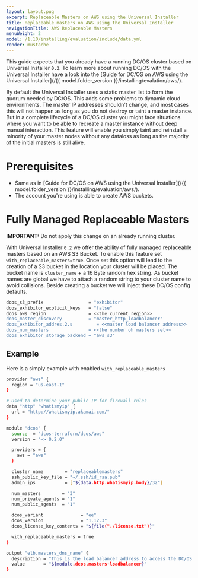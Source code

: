 ```yaml
---
layout: layout.pug
excerpt: Replaceable Masters on AWS using the Universal Installer
title: Replaceable masters on AWS using the Universal Installer
navigationTitle: AWS Replaceable Masters
menuWeight: 2
model: /1.10/installing/evaluation/include/data.yml
render: mustache
---
```


This guide expects that you already have a running DC/OS cluster based on Universal Installer `0.2`. To learn more about running DC/OS with the Universal Installer have a look into the [Guide for DC/OS on AWS using the Universal Installer](/{{ model.folder_version }}/installing/evalation/aws/).

By default the Universal Installer uses a static master list to form the quorum needed by DC/OS. This adds some problems to dynamic cloud environments. The master IP addresses shouldn't change, and most cases this will not happen as long as you do not destroy or taint a master instance. But in a complete lifecycle of a DC/OS cluster you might face situations where you want to be able to recreate a master instance without deep manual interaction. This feature will enable you simply taint and reinstall a minority of your master nodes without any dataloss as long as the majority of the initial masters is still alive.

# Prerequisites
- Same as in [Guide for DC/OS on AWS using the Universal Installer](/{{ model.folder_version }}/installing/evaluation/aws/).
- The account you're using is able to create AWS buckets.

# Fully Managed Replaceable Masters

<p class="message--important"><strong>IMPORTANT:</strong> Do not apply this change on an already running cluster.</p>

With Universal Installer `0.2` we offer the ability of fully managed replaceable masters based on an AWS S3 Bucket. To enable this feature set `with_replaceable_masters=true`. Once set this option will lead to the creation of a S3 bucket in the location your cluster will be placed. The bucket name is `cluster_name` + a 16 Byte random hex string. As bucket names are global we have to attach a random string to your cluster name to avoid collisions. Beside creating a bucket we will inject these DC/OS config defaults.

```bash
dcos_s3_prefix                 = "exhibitor"
dcos_exhibitor_explicit_keys   = "false"
dcos_aws_region                = <<the current region>>
dcos_master_discovery          = "master_http_loadbalancer"
dcos_exhibitor_addres.2.s         = <<master load balancer address>>
dcos_num_masters               = <<the number oh masters set>>
dcos_exhibitor_storage_backend = "aws_s3"
```

## Example
Here is a simply example with enabled `with_replaceable_masters`

```bash
provider "aws" {
  region = "us-east-1"
}

# Used to determine your public IP for firewall rules
data "http" "whatismyip" {
  url = "http://whatismyip.akamai.com/"
}

module "dcos" {
  source  = "dcos-terraform/dcos/aws"
  version = "~> 0.2.0"

  providers = {
    aws = "aws"
  }

  cluster_name        = "replaceablemasters"
  ssh_public_key_file = "~/.ssh/id_rsa.pub"
  admin_ips           = ["${data.http.whatismyip.body}/32"]

  num_masters        = "3"
  num_private_agents = "1"
  num_public_agents  = "1"

  dcos_variant              = "ee"
  dcos_version              = "1.12.3"
  dcos_license_key_contents = "${file("./license.txt")}"

  with_replaceable_masters = true
}

output "elb.masters_dns_name" {
  description = "This is the load balancer address to access the DC/OS UI"
  value       = "${module.dcos.masters-loadbalancer}"
}
```
